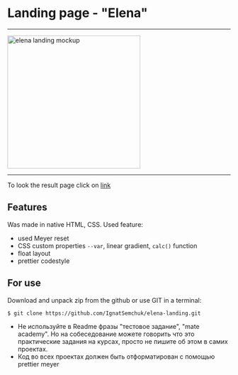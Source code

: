 # Landing page - "Elena"
----------------
<img src="https://raw.githubusercontent.com/IgnatSemchuk/elena-landing/master/image/elena-mockup.jpg" alt="elena landing mockup" width="300"/>

---------------
To look the result page click on [link](https://IgnatSemchuk.github.io/elena-landing/)

## Features
Was made in native HTML, CSS. Used feature:
- used Meyer reset
- CSS custom properties `--var`, linear gradient, `calc()` function
- float layout
- prettier codestyle

## For use
Download and unpack zip from the github or use GIT in a terminal:
   ```
   $ git clone https://github.com/IgnatSemchuk/elena-landing.git
   ```
- Не используйте в Readme фразы "тестовое задание", "mate academy". Но на собеседование можете говорить что это практические задания на курсах, просто не пишите об этом в самих проектах.
- Код во всех проектах должен быть отформатирован с помощью prettier
meyer
